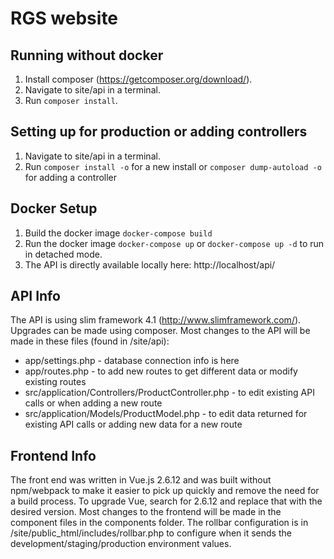 # RGS website

## Running without docker
1. Install composer (https://getcomposer.org/download/).
1. Navigate to site/api in a terminal.
1. Run `composer install`.

## Setting up for production or adding controllers
1. Navigate to site/api in a terminal.
1. Run `composer install -o` for a new install or `composer dump-autoload -o` for adding a controller

## Docker Setup
1. Build the docker image `docker-compose build`
1. Run the docker image `docker-compose up` or `docker-compose up -d` to run in detached mode.
1. The API is directly available locally here: http://localhost/api/

## API Info
The API is using slim framework 4.1 (http://www.slimframework.com/).
Upgrades can be made using composer.
Most changes to the API will be made in these files (found in /site/api):
- app/settings.php - database connection info is here
- app/routes.php - to add new routes to get different data or modify existing routes
- src/application/Controllers/ProductController.php - to edit existing API calls or when adding a new route
- src/application/Models/ProductModel.php - to edit data returned for existing API calls or adding new data for a new route

## Frontend Info
The front end was written in Vue.js 2.6.12 and was built without npm/webpack to make it easier to pick up quickly and remove the need for a build process.
To upgrade Vue, search for 2.6.12 and replace that with the desired version.
Most changes to the frontend will be made in the component files in the components folder.
The rollbar configuration is in /site/public_html/includes/rollbar.php to configure when it sends the development/staging/production environment values.